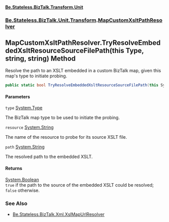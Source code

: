 #### [Be.Stateless.BizTalk.Transform.Unit](README.md 'README')
### [Be.Stateless.BizTalk.Unit.Transform](Be.Stateless.BizTalk.Unit.Transform.md 'Be.Stateless.BizTalk.Unit.Transform').[MapCustomXsltPathResolver](MapCustomXsltPathResolver.md 'Be.Stateless.BizTalk.Unit.Transform.MapCustomXsltPathResolver')

## MapCustomXsltPathResolver.TryResolveEmbeddedXsltResourceSourceFilePath(this Type, string, string) Method

Resolve the path to an XSLT embedded in a custom BizTalk map, given this map's type to initiate probing.

```csharp
public static bool TryResolveEmbeddedXsltResourceSourceFilePath(this System.Type type, string resource, out string path);
```
#### Parameters

<a name='Be.Stateless.BizTalk.Unit.Transform.MapCustomXsltPathResolver.TryResolveEmbeddedXsltResourceSourceFilePath(thisSystem.Type,string,string).type'></a>

`type` [System.Type](https://docs.microsoft.com/en-us/dotnet/api/System.Type 'System.Type')

The BizTalk map type to be used to initiate the probing.

<a name='Be.Stateless.BizTalk.Unit.Transform.MapCustomXsltPathResolver.TryResolveEmbeddedXsltResourceSourceFilePath(thisSystem.Type,string,string).resource'></a>

`resource` [System.String](https://docs.microsoft.com/en-us/dotnet/api/System.String 'System.String')

The name of the resource to probe for its source XSLT file.

<a name='Be.Stateless.BizTalk.Unit.Transform.MapCustomXsltPathResolver.TryResolveEmbeddedXsltResourceSourceFilePath(thisSystem.Type,string,string).path'></a>

`path` [System.String](https://docs.microsoft.com/en-us/dotnet/api/System.String 'System.String')

The resolved path to the embedded XSLT.

#### Returns
[System.Boolean](https://docs.microsoft.com/en-us/dotnet/api/System.Boolean 'System.Boolean')  
`true` if the path to the source of the embedded XSLT could be resolved; `false` otherwise.

### See Also
- [Be.Stateless.BizTalk.Xml.XslMapUrlResolver](https://docs.microsoft.com/en-us/dotnet/api/Be.Stateless.BizTalk.Xml.XslMapUrlResolver 'Be.Stateless.BizTalk.Xml.XslMapUrlResolver')